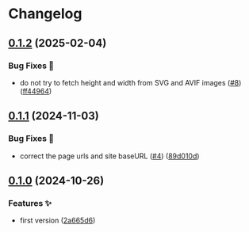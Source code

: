 # Changelog

## [0.1.2](https://github.com/hugomods/search-index/compare/v0.1.1...v0.1.2) (2025-02-04)


### Bug Fixes 🐞

* do not try to fetch height and width from SVG and AVIF images ([#8](https://github.com/hugomods/search-index/issues/8)) ([ff44964](https://github.com/hugomods/search-index/commit/ff44964af2d987e48ad9a2f88dee5a82bfab186b))

## [0.1.1](https://github.com/hugomods/search-index/compare/v0.1.0...v0.1.1) (2024-11-03)


### Bug Fixes 🐞

* correct the page urls and site baseURL ([#4](https://github.com/hugomods/search-index/issues/4)) ([89d010d](https://github.com/hugomods/search-index/commit/89d010db6ad1f662a081c41b77600477add13370))

## [0.1.0](https://github.com/hugomods/search-index/compare/v0.0.1...v0.1.0) (2024-10-26)


### Features ✨

* first version ([2a665d6](https://github.com/hugomods/search-index/commit/2a665d673370db1fd31baf100c64cf9cdea57bba))
